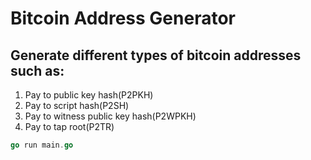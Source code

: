 # Bitcoin Address Generator

## Generate different types of bitcoin addresses such as:

1. Pay to public key hash(P2PKH)
2. Pay to script hash(P2SH)
3. Pay to witness public key hash(P2WPKH)
4. Pay to tap root(P2TR)

```go
go run main.go
```